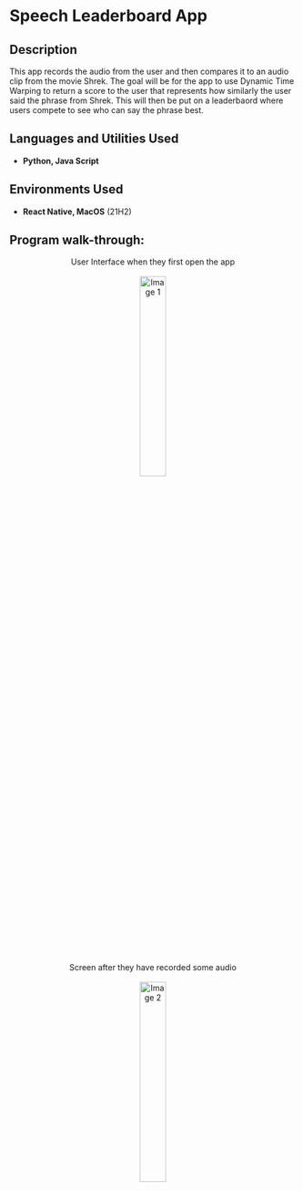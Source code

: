 <h1>Speech Leaderboard App</h1>

<h2>Description</h2>
This app records the audio from the user and then compares it to an audio clip from the movie Shrek. The goal will be for the app to use Dynamic Time Warping to return a score to the user that represents how similarly the user said the phrase from Shrek. This will then be put on a leaderbaord where users compete to see who can say the phrase best.
<br />


<h2>Languages and Utilities Used</h2>

- <b>Python, Java Script</b> 

<h2>Environments Used </h2>

- <b>React Native, MacOS</b> (21H2)

<h2>Program walk-through:</h2>

<p align="center">
User Interface when they first open the app<br/>
 <br />
<img src="https://imgur.com/5PYbqLP.png" height="30%" width="30%" alt="Image 1"/>
<br />
 <br />
 <br />
Screen after they have recorded some audio<br/>
 <br />
<img src="https://imgur.com/OyxrJx0.png" height="30%" width="30%" alt="Image 2"/>
<br />
</p>

<!--
 ```diff
- text in red
+ text in green
! text in orange
# text in gray
@@ text in purple (and bold)@@
```
--!>
